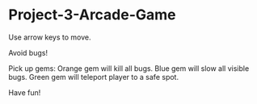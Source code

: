 # Project-3-Arcade-Game

Use arrow keys to move.

Avoid bugs!

Pick up gems:
  Orange gem will kill all bugs.
  Blue gem will slow all visible bugs.
  Green gem will teleport player to a safe spot.
  
Have fun!
